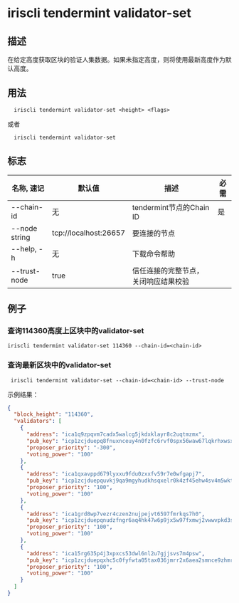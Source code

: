# iriscli tendermint validator-set

## 描述
在给定高度获取区块的验证人集数据。如果未指定高度，则将使用最新高度作为默认高度。

## 用法

```
  iriscli tendermint validator-set <height> <flags>
```
或者
```
  iriscli tendermint validator-set
```

## 标志

| 名称, 速记 | 默认值                    | 描述                                                             | 必需      |
| --------------- | -------------------------- | --------------------------------------------------------- | -------- |
| --chain-id    | 无 | tendermint节点的Chain ID   | 是       |
| --node string     |   tcp://localhost:26657                         | 要连接的节点  |                                     
| --help, -h      |           无| 	下载命令帮助|
| --trust-node    | true                       | 信任连接的完整节点，关闭响应结果校验                                            |          |

## 例子 
### 查询114360高度上区块中的validator-set

```shell
iriscli tendermint validator-set 114360 --chain-id=<chain-id>
```

### 查询最新区块中的validator-set

```shell
 iriscli tendermint validator-set --chain-id=<chain-id> --trust-node
```

示例结果：
```json
{
  "block_height": "114360",
  "validators": [
    {
      "address": "ica1q9zpqvm7cadx5walcg5jkdxklayr8c2uqtmzmx",
      "pub_key": "icp1zcjduepq8fnuxnceuy4n0fzfc6rvf0spx56waw67lqkrhxwsxgnf8zgk0nus66rkg4",
      "proposer_priority": "-300",
      "voting_power": "100"
    },
    {
      "address": "ica1qxavppd679lyxxu9fdu0zxxfv59r7e0wfgapj7",
      "pub_key": "icp1zcjduepquvkj9qa9mgyhudkhsqxelr0k4zf45ehw4sv4m5wktzhke4zvskas5rk9vq",
      "proposer_priority": "100",
      "voting_power": "100"
    },
    {
      "address": "ica1grd8wp7vezr4czen2nujpejvt6597fmrkqs7h0",
      "pub_key": "icp1zcjduepqnudzfngr6aq4hk47w6p9jx5w97fxmwj2vwwvpkd3sez3dzrm359szchwyl",
      "proposer_priority": "100",
      "voting_power": "100"
    },
    {
      "address": "ica15rg635p4j3xpxcs53dwl6nl2u7gjjsvs7m4psw",
      "pub_key": "icp1zcjduepqxhc5c0fyfwta05tax036jmrr2x6aea2smnce9zhmravt7gwpm0qqjhn9nz",
      "proposer_priority": "100",
      "voting_power": "100"
    }
  ]
}
```

